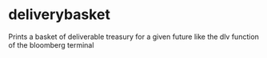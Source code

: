 # deliverybasket

Prints a basket of deliverable treasury for a given future like the dlv function of the bloomberg terminal
